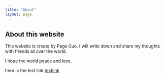 ```yaml
---
title: "About"
layout: page
---
```


## About this website

This website is create by Page Guo. I will write down and share my thoughts with friends all over the world.

I hope the world peace and love.

here is the test link [testlink](/_research/research_en.md)